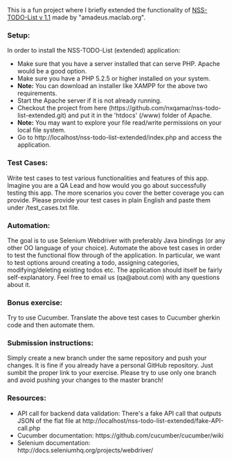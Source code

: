 This is a fun project where I briefly extended the functionality of <a href="https://github.com/amadeuspzs/TODO/tree/NSS-TODO">NSS-TODO-List v 1.1</a> made by "amadeus.maclab.org".


<h3>Setup:</h3>

In order to install the NSS-TODO-List (extended) application:
<ul>
<li>Make sure that you have a server installed that can serve PHP. Apache would be a good option.</li>
<li>Make sure you have a PHP 5.2.5 or higher installed on your system.</li>
<li><strong>Note:</strong> You can download an installer like XAMPP for the above two requirements.</li>
<li>Start the Apache server if it is not already running.</li>
<li>Checkout the project from here (https://github.com/nxqamar/nss-todo-list-extended.git) and put it in the 'htdocs' (/www) folder of Apache.</li>
<li><strong>Note:</strong> You may want to explore your file read/write permissions on your local file system.</li>
<li>Go to http://localhost/nss-todo-list-extended/index.php and access the application.</li>
</ul>
<h3>Test Cases:</h3>
Write test cases to test various functionalities and features of this app. Imagine you are a QA Lead and how would you go about successfully testing this app. The more scenarios you cover the better coverage you can provide. Please provide your test cases in plain English and paste them under /test_cases.txt file.

<h3>Automation:</h3>
The goal is to use Selenium Webdriver with preferably Java bindings (or any other OO language of your choice). Automate the above test cases in order to test the functional flow through of the application. In particular, we want to test options around creating a todo, assigning categories, modifying/deleting existing todos etc. The application should itself be fairly self-explanatory. Feel free to email us (qa@about.com) with any questions about it.


<h3>Bonus exercise:</h3>
Try to use Cucumber. Translate the above test cases to Cucumber gherkin code and then automate them.

<h3>Submission instructions:</h3>
Simply create a new branch under the same repository and push your changes. It is fine if you already have a personal GitHub repository. Just sumbit the proper link to your exercise. Please try to use only one branch and avoid pushing your changes to the master branch!

<h3>Resources:</h3>
<ul>
<li>API call for backend data validation: There's a fake API call that outputs JSON of the flat file at http://localhost/nss-todo-list-extended/fake-API-call.php </li>
<li>Cucumber documentation: https://github.com/cucumber/cucumber/wiki </li>
<li>Selenium documentation: http://docs.seleniumhq.org/projects/webdriver/ </li>
</ul>


